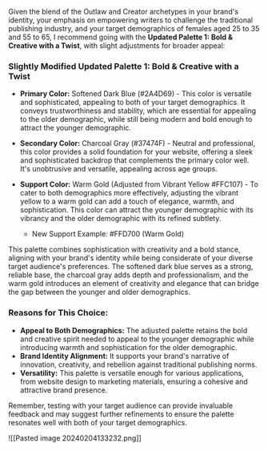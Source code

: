 Given the blend of the Outlaw and Creator archetypes in your brand's identity, your emphasis on empowering writers to challenge the traditional publishing industry, and your target demographics of females aged 25 to 35 and 55 to 65, I recommend going with the **Updated Palette 1: Bold & Creative with a Twist**, with slight adjustments for broader appeal:

### Slightly Modified Updated Palette 1: Bold & Creative with a Twist

- **Primary Color:** Softened Dark Blue (#2A4D69) - This color is versatile and sophisticated, appealing to both of your target demographics. It conveys trustworthiness and stability, which are essential for appealing to the older demographic, while still being modern and bold enough to attract the younger demographic.

- **Secondary Color:** Charcoal Gray (#37474F) - Neutral and professional, this color provides a solid foundation for your website, offering a sleek and sophisticated backdrop that complements the primary color well. It's unobtrusive and versatile, appealing across age groups.

- **Support Color:** Warm Gold (Adjusted from Vibrant Yellow #FFC107) - To cater to both demographics more effectively, adjusting the vibrant yellow to a warm gold can add a touch of elegance, warmth, and sophistication. This color can attract the younger demographic with its vibrancy and the older demographic with its refined subtlety.
  - New Support Example: #FFD700 (Warm Gold)

This palette combines sophistication with creativity and a bold stance, aligning with your brand's identity while being considerate of your diverse target audience's preferences. The softened dark blue serves as a strong, reliable base, the charcoal gray adds depth and professionalism, and the warm gold introduces an element of creativity and elegance that can bridge the gap between the younger and older demographics.

### Reasons for This Choice:

- **Appeal to Both Demographics:** The adjusted palette retains the bold and creative spirit needed to appeal to the younger demographic while introducing warmth and sophistication for the older demographic.
- **Brand Identity Alignment:** It supports your brand's narrative of innovation, creativity, and rebellion against traditional publishing norms.
- **Versatility:** This palette is versatile enough for various applications, from website design to marketing materials, ensuring a cohesive and attractive brand presence.

Remember, testing with your target audience can provide invaluable feedback and may suggest further refinements to ensure the palette resonates well with both of your target demographics.

![[Pasted image 20240204133232.png]]